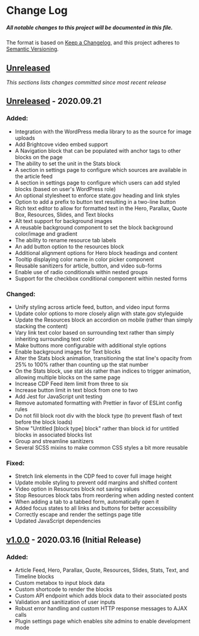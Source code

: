 # Change Log

##### All notable changes to this project will be documented in this file.

The format is based on [Keep a Changelog](https://keepachangelog.com/en/1.0.0/),
and this project adheres to [Semantic Versioning](https://semver.org/spec/v2.0.0.html).

## [Unreleased](https://github.com/IIP-Design/styled-block-builder/compare/v2.0.0...HEAD)

_This sections lists changes committed since most recent release_

## [Unreleased](https://github.com/IIP-Design/styled-block-builder/compare/v1.0.0...v2.0.0) - 2020.09.21

### Added:

- Integration with the WordPress media library to as the source for image uploads
- Add Brightcove video embed support
- A Navigation block that can be populated with anchor tags to other blocks on the page
- The ability to set the unit in the Stats block
- A section in settings page to configure which sources are available in the article feed
- A section in settings page to configure which users can add styled blocks (based on user's WordPress role)
- An optional stylesheet to enforce state.gov heading and link styles
- Option to add a prefix to button text resulting in a two-line button
- Rich text editor to allow for formatted text in the Hero, Parallax, Quote Box, Resources, Slides, and Text blocks
- Alt text support for background images
- A reusable background component to set the block background color/image and gradient
- The ability to rename resource tab labels
- An add button option to the resources block
- Additional alignment options for Hero block headings and content
- Tooltip displaying color name in color picker component
- Reusable sanitizers for article, button, and video sub-forms
- Enable use of radio conditionals within nested groups
- Support for the checkbox conditional component within nested forms

### Changed:

- Unify styling across article feed, button, and video input forms
- Update color options to more closely align with state.gov styleguide
- Update the Resources block an accordion on mobile (rather than simply stacking the content)
- Vary link text color based on surrounding text rather than simply inheriting surrounding text color
- Make buttons more configurable with additional style options
- Enable background images for Text blocks
- Alter the Stats block animation, transitioning the stat line's opacity from 25% to 100% rather than counting up the stat number
- On the Stats block, use stat ids rather than indices to trigger animation, allowing multiple blocks on the same page
- Increase CDP Feed item limit from three to six
- Increase button limit in text block from one to two
- Add Jest for JavaScript unit testing
- Remove automated formatting with Prettier in favor of ESLint config rules
- Do not fill block root div with the block type (to prevent flash of text before the block loads)
- Show "Untitled [block type] block" rather than block id for untitled blocks in associated blocks list
- Group and streamline sanitizers
- Several SCSS mixins to make common CSS styles a bit more reusable

### Fixed:

- Stretch link elements in the CDP feed to cover full image height
- Update mobile styling to prevent odd margins and shifted content
- Video option in Resources block not saving values
- Stop Resources block tabs from reordering when adding nested content
- When adding a tab to a tabbed form, automatically open it
- Added focus states to all links and buttons for better accessibility
- Correctly escape and render the settings page title
- Updated JavaScript dependencies

## [v1.0.0](https://github.com/IIP-Design/styled-block-builder/releases/tag/v1.0.0) - 2020.03.16 (Initial Release)

### Added:

- Article Feed, Hero, Parallax, Quote, Resources, Slides, Stats, Text, and Timeline blocks
- Custom metabox to input block data
- Custom shortcode to render the blocks
- Custom API endpoint which adds block data to their associated posts
- Validation and sanitization of user inputs
- Robust error handling and custom HTTP response messages to AJAX calls
- Plugin settings page which enables site admins to enable development mode

